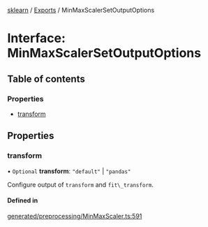 [sklearn](../readme.md) / [Exports](../modules.md) / MinMaxScalerSetOutputOptions

# Interface: MinMaxScalerSetOutputOptions

## Table of contents

### Properties

- [transform](MinMaxScalerSetOutputOptions.md#transform)

## Properties

### transform

• `Optional` **transform**: ``"default"`` \| ``"pandas"``

Configure output of `transform` and `fit\_transform`.

#### Defined in

[generated/preprocessing/MinMaxScaler.ts:591](https://github.com/transitive-bullshit/scikit-learn-ts/blob/367336a/packages/sklearn/src/generated/preprocessing/MinMaxScaler.ts#L591)
